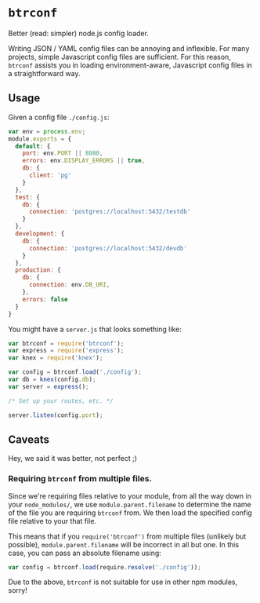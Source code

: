 # `btrconf`
Better (read: simpler) node.js config loader.

Writing JSON / YAML config files can be annoying and inflexible.
For many projects, simple Javascript config files are sufficient.
For this reason, `btrconf` assists you in loading environment-aware, Javascript
config files in a straightforward way.

## Usage
Given a config file `./config.js`:
```javascript
var env = process.env;
module.exports = {
  default: {
    port: env.PORT || 8080,
    errors: env.DISPLAY_ERRORS || true,
    db: {
      client: 'pg'
    }
  },
  test: {
    db: {
      connection: 'postgres://localhost:5432/testdb'
    }
  },
  development: {
    db: {
      connection: 'postgres://localhost:5432/devdb'
    }
  },
  production: {
    db: {
      connection: env.DB_URI,
    },
    errors: false
  }
}
```

You might have a `server.js` that looks something like:
```javascript
var btrconf = require('btrconf');
var express = require('express');
var knex = require('knex');

var config = btrconf.load('./config');
var db = knex(config.db);
var server = express();

/* Set up your routes, etc. */

server.listen(config.port);
```

## Caveats
Hey, we said it was better, not perfect ;)

### Requiring `btrconf` from multiple files.
Since we're requiring files relative to your module, from all the way down in
your `node_modules/`, we use `module.parent.filename` to determine the name of
the file you are requiring `btrconf` from.
We then load the specified config file relative to your that file.

This means that if you `require('btrconf')` from multiple files (unlikely but
possible), `module.parent.filename` will be incorrect in all but one.
In this case, you can pass an absolute filename using:
```javascript
var config = btrconf.load(require.resolve('./config'));
```

Due to the above, `btrconf` is not suitable for use in other npm modules, sorry!

